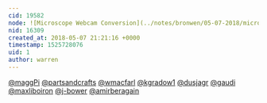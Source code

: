 ```yaml
---
cid: 19582
node: ![Microscope Webcam Conversion](../notes/bronwen/05-07-2018/microscope-webcam-conversion)
nid: 16309
created_at: 2018-05-07 21:21:16 +0000
timestamp: 1525728076
uid: 1
author: warren
---
```


[@maggPi](/profile/maggPi) [@partsandcrafts](/profile/partsandcrafts) [@wmacfarl](/profile/wmacfarl) [@kgradow1](/profile/kgradow1) [@dusjagr](/profile/dusjagr) [@gaudi](/profile/gaudi) [@maxliboiron](/profile/maxliboiron) [@j-bower](/profile/j-bower) [@amirberagain](/profile/amirberagain)